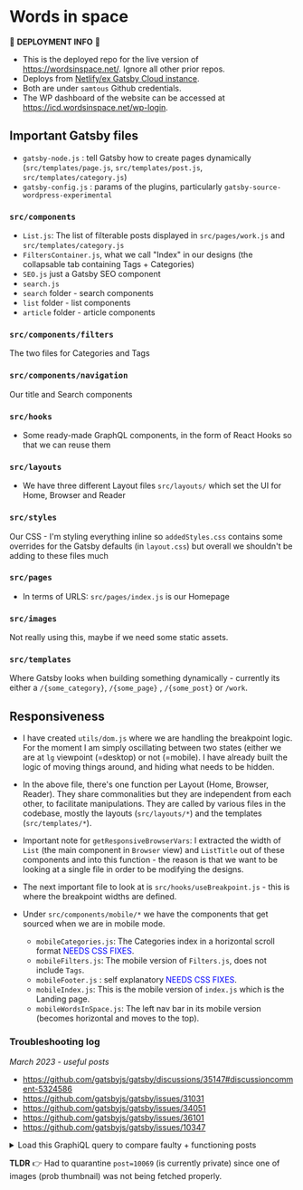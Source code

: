 # Words in space

📌 **DEPLOYMENT INFO** 📌 
- This is the deployed repo for the live version of https://wordsinspace.net/. Ignore all other prior repos. 
- Deploys from [Netlify/ex Gatsby Cloud instance](https://app.netlify.com/sites/wordsingatsby/link/repos). 
- Both are under `samtous` Github credentials.
- The WP dashboard of the website can be accessed at https://icd.wordsinspace.net/wp-login.

## Important Gatsby files 
- `gatsby-node.js` : tell Gatsby how to create pages dynamically (`src/templates/page.js`, `src/templates/post.js`, `src/templates/category.js`)
- `gatsby-config.js` : params of the plugins, particularly `gatsby-source-wordpress-experimental`

### `src/components`
- `List.js`: The list of filterable posts displayed in `src/pages/work.js` and `src/templates/category.js`
- `FiltersContainer.js`, what we call "Index" in our designs (the collapsable tab containing Tags + Categories)
- `SEO.js` just a Gatsby SEO component
- `search.js` 
- `search` folder - search components
- `list` folder - list components
- `article` folder - article components

### `src/components/filters`
The two files for Categories and Tags

### `src/components/navigation`
Our title and Search components

### `src/hooks`
- Some ready-made GraphQL components, in the form of React Hooks so that we can reuse them

### `src/layouts`
- We have three different Layout files `src/layouts/` which set the UI for Home, Browser and Reader

### `src/styles`
Our CSS - I'm styling everything inline so `addedStyles.css` contains some overrides for the Gatsby defaults (in `layout.css`) but overall we shouldn't be adding to these files much

### `src/pages`
- In terms of URLS: `src/pages/index.js` is our Homepage

### `src/images`
Not really using this, maybe if we need some static assets. 

### `src/templates`
Where Gatsby looks when building something dynamically - currently its either a `/{some_category}`, `/{some_page}` , `/{some_post}` or `/work`.


## Responsiveness
- I have created `utils/dom.js` where we are handling the breakpoint logic. For the moment I am simply oscillating between two states (either we are at `lg` viewpoint (=desktop) or not (=mobile). I have already built the logic of moving things around, and hiding what needs to be hidden.

- In the above file, there's one function per Layout (Home, Browser, Reader). They share commonalities but they are independent from each other, to facilitate manipulations. They are called by various files in the codebase, mostly the layouts (`src/layouts/*`) and the templates (`src/templates/*`). 

- Important note for `getResponsiveBrowserVars`: I extracted the width of `List` (the main component in `Browser` view) and `ListTitle` out of these components and into this function - the reason is that we want to be looking at a single file in order to be modifying the designs. 

- The next important file to look at is `src/hooks/useBreakpoint.js` - this is where the breakpoint widths are defined. 

- Under `src/components/mobile/*` we have the components that get sourced when we are in mobile mode.
	- `mobileCategories.js`: The Categories index in a horizontal scroll format <span style="color: #00f ">NEEDS CSS FIXES</span>.
	- `mobileFilters.js`: The mobile version of `Filters.js`, does not include `Tags`.
	- `mobileFooter.js` : self explanatory  <span style="color: #00f ">NEEDS CSS FIXES</span>. 
	- `mobileIndex.js`: This is the mobile version of `index.js` which is the Landing page.
	- `mobileWordsInSpace.js`: The left nav bar in its mobile version (becomes horizontal and moves to the top).

### Troubleshooting log
*March 2023 - useful posts*
- https://github.com/gatsbyjs/gatsby/discussions/35147#discussioncomment-5324586
- https://github.com/gatsbyjs/gatsby/issues/31031
- https://github.com/gatsbyjs/gatsby/issues/34051
- https://github.com/gatsbyjs/gatsby/issues/36101
- https://github.com/gatsbyjs/gatsby/issues/10347
<details>
<summary>Load this GraphiQL query to compare faulty + functioning posts</summary>
```
[hiding URL since public]/wp-admin/admin.php?page=graphiql-ide&query=I4VwpgTgngBAsgUQCIEkCCB9FAVBcDKAFACQCWAdgFwwDaKSAugJQwDeAUDDALZgAmpAIYoALmG4BnQgDNSECSOoBGAAwqANDADuAC0hhqrGBWplyMAL4sOXLuQD2fMBLadbXQQBsR2MAA8Rdjd3QXIAY2cRe3kZOQVlNWtg9xgHJxcbFPcw%2B3IxPOwoAAcwVyystNLM8pSMDBFisHJBXmSarlI%2BNvKLbvdevtscvKafRoA5FrBBrj5BEUEAI0EJMBQu9pg5sRmt%2BbAAcW5AzfS5fnxPEABzXaawz3sJEAhpzeuQTt2vzdIJAGFcvkRONHG92n9fBBuKCnEFNp4ViIEAIxHwAEKwartSplTa2OoNErNVr42w-fG9TYDBEUADWu24jlIsn4jOZrL4RxO7QkV1umwU8xAEnh7TE3CKiLEeM2Eql%2B0mrV2XEJjRJ4JqNPaL1IYpqauJU315QAdOaYLl4PwhKJxLKIRt2tqaubTZbzAAFQTXKoq4xOrUmrJuj0wT1PEQOmoUoNBwZFH1rcjSezRlJNPj-F4SaK7HQrcb%2BETe335lae14AN1I9hFpc15SFEBE2fkebjKRdtkEIBEOmi6bsYKHBPq6uNv0DXe63Y8fYHECQ8yWKzW0-n-ei626YUERREtfIwe0RX%2BOlInj4ryoMDCF6vN9i8kUMFUKiSNUqGV2w2BhRKUd3FxbFNkNJpJzJAN-SpZ0T2yIFRgAsAlUbLJtlXVYd1OfZdm2Q5jjw5xzj4S4bjucJHmeV5dg%2BWNynorI-kBEY8lhNCUkhSAYTBeDbERBQUVINFMSA2wQP9VVxyNUkoMYnpdjnFJPHpdkBE5NSWVIfhuV2PlyMFBYRBFPiuHlaU-TJczFWNf1wI1RTTJgXUnPs2zNlDK04BtYQJTEjoNxnXZPK9JN-Og6knJC8NI3C%2BT%2BkGJSuETX0UBTNNQIzcgsxzDt2gLCQiwCBtywkSswBrOsyqTPSFhbNtcwgRLZxPHJuF4PJARAPJd3sdrRnwIyTN6-q8ikWQXwSD9R2-MS3NkmNAq4JKYBS5NUzEzMGrymoCqKksas2Arysq%2BtDt5OrW1yprOwS3rWLGQDMuHJw5ukiCFoYpbLBa%2B7-wmSD3Aw5YsMC-Dunw3T0OcMIIFIA8jwh4jXlI-lunuKiXg42RPDAfBSAALw4ujAvk5jELY3imIkKEeLhboBORVF%2BFE57UhHNmpKJD6OPceKfqyJSVPIBlul4ARBCQMAFkvH8ahx3mYD0Uhrh0QJBl4BYxP3SBjJozY914CBBF-fdD1yX97CKKA4dVnkalhsB9j4bBSF4IVJV-FHhN2VM908AAZJprn7b5c12OkwCgLRoj4UVNmibS8nmRHBR0PsxAgfASjZOVhNx5rBgkQnnDEhXfcvPGS-zMAVbVxk3bAZDdgcwU6wgCIAFUIE8XYtE6UP4xqfu%2BEHoKsnF20JW73uJ585uJ8bheUiZdTtMC1etJ0wjui0IpvRvV9E0PmaOcth7kPCiSoJgebFaY76Esi8--pKVC8JXEH1w-nYcLEKH2hnBRmRAU7QMZPCxrRT4j8IoQgBBTEEVM4G03Yk5RmQkRJYn9NfKCd9JKwMis-WkItNIaU2JvTkACaj6VAdQoaopdjWRlJzWwTCULuXxHgohOo4auXeg5YKFovI%2BTtNwOKMCVpcGig2cRjlBHuitBGBQsjCEKUFieY%2BoxlwLC-thFImi8h6PcMXIm8cUg0O6LmF4Xce6WI7vgaWlj6EnjYaONh79BhcPHikQ8IgC5ZBclkLxy03C9AsEAA
```
</details>

**TLDR** 👉 Had to quarantine `post=10069` (is currently private) since one of images (prob thumbnail) was not being fetched properly.
